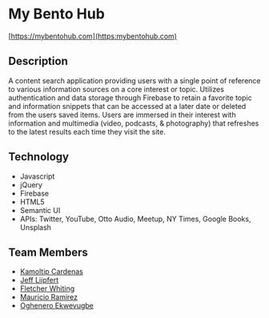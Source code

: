 # My Bento Hub

[https://mybentohub.com](https:mybentohub.com)

## Description
A content search application providing users with a single point of reference to various information sources on a core interest or topic. Utilizes authentication and data storage through Firebase to retain a favorite topic and information snippets that can be accessed at a later date or deleted from the users saved items. Users are immersed in their interest with information and multimedia (video, podcasts, & photography) that refreshes to the latest results each time they visit the site.

## Technology
+ Javascript
+ jQuery
+ Firebase
+ HTML5
+ Semantic UI
+ APIs: Twitter, YouTube, Otto Audio, Meetup, NY Times, Google Books, Unsplash

## Team Members
* [Kamoltip Cardenas](https://github.com/kamoltip)
* [Jeff Liipfert](https://github.com/jliip51)
* [Fletcher Whiting](https://github.com/Whiting1)
* [Mauricio Ramirez](https://github.com/marez111)
* [Oghenero Ekwevugbe](https://github.com/neroxxpips)
